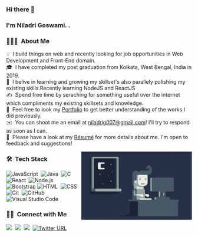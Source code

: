 ### Hi there 👋
### I'm Niladri Goswami. .

<!--
**NiladriGoswami/NiladriGoswami** is a ✨ _special_ ✨ repository because its `README.md` (this file) appears on your GitHub profile.

Here are some ideas to get you started:

- 🔭 I’m currently working on ...
- 🌱 I’m currently learning ...
- 👯 I’m looking to collaborate on ...
- 🤔 I’m looking for help with ...
- 💬 Ask me about ...
- 📫 How to reach me: ...
- 😄 Pronouns: ...
- ⚡ Fun fact: ...
-->

<!-- ## 👋 &nbsp;Hey there! I'm Aditya -->

### 👨🏻‍💻 &nbsp;About Me

💡 &nbsp;I build things on web and recently looking for job opportunities in Web Development and Front-End domain.\
🎓 &nbsp;I have completed my post graduation from Kolkata, West Bengal, India in 2019.\
🌱 &nbsp;I belive in learning and growing my skillset's also parallely polishing my existing skills.Recently learning NodeJS and ReactJS\
✍️ &nbsp;Spend free time by seraching for something useful over the internet which compliments my existing skillsets and knowledge.\
💬 &nbsp;Feel free to look my [Portfolio](https://niladri-portfolio.000webhostapp.com/index.html) to get better understanding of the works I did previously.\
✉️ &nbsp;You can shoot me an email at niladrig007@gmail.com! I'll try to respond as soon as I can.\
📄 &nbsp;Please have a look at my [Résumé](https://drive.google.com/file/d/1A3j-V5EavPduq9heLJ51E79GHCXgZDv7/view?usp=sharing) for more details about me. I'm open to feedback and suggestions!

<img alt="Night Coding" src="https://raw.githubusercontent.com/AVS1508/AVS1508/master/assets/Night-Coding.gif" align="right"/>

### 🛠 &nbsp;Tech Stack

<!--![Python](https://img.shields.io/badge/-Python-05122A?style=flat&logo=python)&nbsp;-->
![JavaScript](https://img.shields.io/badge/-JavaScript-05122A?style=flat&logo=javascript)&nbsp;
![Java](https://img.shields.io/badge/-Java-05122A?style=flat&logo=Java&logoColor=FFA518)&nbsp;
![C](https://img.shields.io/badge/-C-05122A?style=flat&logo=C&logoColor=A8B9CC)&nbsp;
![React](https://img.shields.io/badge/-React-05122A?style=flat&logo=react)&nbsp;
![Node.js](https://img.shields.io/badge/-Node.js-05122A?style=flat&logo=node.js)&nbsp;
![Bootstrap](https://img.shields.io/badge/-Bootstrap-05122A?style=flat&logo=bootstrap&logoColor=563D7C)
![HTML](https://img.shields.io/badge/-HTML-05122A?style=flat&logo=HTML5)&nbsp;
![CSS](https://img.shields.io/badge/-CSS-05122A?style=flat&logo=CSS3&logoColor=1572B6)&nbsp;\
![Git](https://img.shields.io/badge/-Git-05122A?style=flat&logo=git)&nbsp;
![GitHub](https://img.shields.io/badge/-GitHub-05122A?style=flat&logo=github)&nbsp;
![Visual Studio Code](https://img.shields.io/badge/-Visual%20Studio%20Code-05122A?style=flat&logo=visual-studio-code&logoColor=007ACC)&nbsp;
<!--![C++](https://img.shields.io/badge/-C++-05122A?style=flat&logo=C%2B%2B&logoColor=00599C)&nbsp;-->
<!--![R (Statistics)](https://img.shields.io/badge/-R-05122A?style=flat&logo=R&logoColor=276DC3)\-->

<!--![Django](https://img.shields.io/badge/-Django-05122A?style=flat&logo=django&logoColor=092E20)&nbsp;-->
<!--![Flask](https://img.shields.io/badge/-Flask-05122A?style=flat&logo=flask)&nbsp;-->

<!--![Markdown](https://img.shields.io/badge/-Markdown-05122A?style=flat&logo=markdown)\-->

<!--![RStudio](https://img.shields.io/badge/-RStudio-05122A?style=flat&logo=rstudio)&nbsp;-->
<!--![Eclipse](https://img.shields.io/badge/-Eclipse-05122A?style=flat&logo=eclipse-ide&logoColor=2C2255)\-->
<!--![Illustrator](https://img.shields.io/badge/-Illustrator-05122A?style=flat&logo=adobe-illustrator)&nbsp;-->
<!--![Photoshop](https://img.shields.io/badge/-Photoshop-05122A?style=flat&logo=adobe-photoshop)&nbsp;-->
<!--![InDesign](https://img.shields.io/badge/-InDesign-05122A?style=flat&logo=adobe-indesign)-->

<!--### ⚙️ &nbsp;GitHub Analytics-->

<!--<p align="center">
<a href="https://github.com/AVS1508">
  <img height="180em" src="https://github-readme-stats-eight-theta.vercel.app/api?username=AVS1508&show_icons=true&theme=algolia&include_all_commits=true&count_private=true"/>
  <img height="180em" src="https://github-readme-stats-eight-theta.vercel.app/api/top-langs/?username=AVS1508&layout=compact&langs_count=8&theme=algolia"/>
</a>
</p>-->




### 🤝🏻 &nbsp;Connect with Me

<p align="left">
<a href="https://niladri-portfolio.000webhostapp.com/index.html"><img src="https://img.shields.io/badge/-Portfolio-yellowgreen"/></a>&nbsp;
<a href="https://www.linkedin.com/in/niladri-goswami-0972a2118"><img src="https://img.shields.io/badge/LinkedIn-Niladri%20Goswami-blue"/></a>&nbsp;
<a href="mailto:niladrig007@gmail.com"><img src="https://img.shields.io/badge/Gmail-Niladri%20Goswami-red"/></a>&nbsp;
<a href="https://twitter.com/NiladriGoswami8"><img alt="Twitter URL" src="https://img.shields.io/badge/Twitter-Niladri%20Goswami-blue"/></a>
<!--<a href="https://instagram.com/adityavs_"><img src="https://img.shields.io/badge/-@adityavs__-E4405F?style=flat&logo=Instagram&logoColor=white"/></a>-->
<!--<a href="https://facebook.com/AVS1508"><img src="https://img.shields.io/badge/-@AVS1508-1877F2?style=flat&logo=Facebook&logoColor=white"/></a>-->
<!--<a href="https://www.pinterest.ca/AVS1508"><img src="https://img.shields.io/badge/-@AVS1508-BD081C?style=flat&logo=Pinterest&logoColor=white"/></a>-->
<!--<a href="https://www.behance.net/AVS1508"><img src="https://img.shields.io/badge/-@AVS1508-1769FF?style=flat&logo=Behance&logoColor=white"/></a>-->
</p>

